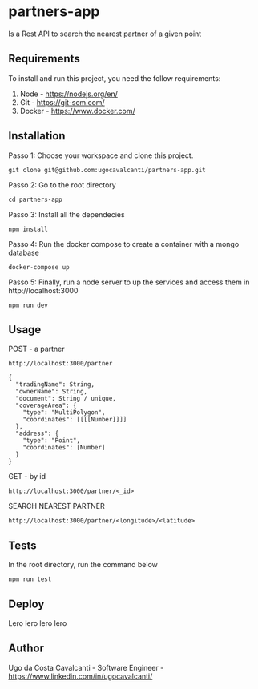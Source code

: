 # partners-app

Is a Rest API to search the nearest partner of a given point

## Requirements

To install and run this project, you need the follow requirements:

1. Node - https://nodejs.org/en/
2. Git - https://git-scm.com/
3. Docker - https://www.docker.com/

## Installation

Passo 1: Choose your workspace and clone this project.

```
git clone git@github.com:ugocavalcanti/partners-app.git
```
Passo 2: Go to the root directory

```
cd partners-app
```

Passo 3: Install all the dependecies
```
npm install
```

Passo 4: Run the docker compose to create a container with a mongo database

```
docker-compose up
```

Passo 5: Finally, run a node server to up the services and access them in http://localhost:3000

```
npm run dev
```

## Usage

POST - a partner

```
http://localhost:3000/partner

{
  "tradingName": String,
  "ownerName": String,
  "document": String / unique,
  "coverageArea": { 
    "type": "MultiPolygon", 
    "coordinates": [[[[Number]]]]
  },
  "address": { 
    "type": "Point",
    "coordinates": [Number]
  }
}
```

GET - by id

```
http://localhost:3000/partner/<_id>
```

SEARCH NEAREST PARTNER

```
http://localhost:3000/partner/<longitude>/<latitude>
```

## Tests

In the root directory, run the command below

```
npm run test
```

## Deploy
Lero lero lero lero

## Author
Ugo da Costa Cavalcanti - Software Engineer - https://www.linkedin.com/in/ugocavalcanti/
